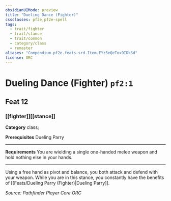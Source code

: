 ```yaml
---
obsidianUIMode: preview
title: "Dueling Dance (Fighter)"
cssclasses: pf2e,pf2e-spell
tags:
  - trait/fighter
  - trait/stance
  - trait/common
  - category/class
  - remaster
aliases: "Compendium.pf2e.feats-srd.Item.FYz5eQeTox9IDkSd"
license: ORC
---
```

# Dueling Dance (Fighter) `pf2:1`
## Feat 12
### [[fighter]][[stance]]

**Category** class; 



**Prerequisites** Dueling Parry
* * *
**Requirements** You are wielding a single one-handed melee weapon and hold nothing else in your hands.

* * *

Using a free hand as pivot and balance, you both attack and defend with your weapon. While you are in this stance, you constantly have the benefits of [[Feats/Dueling Parry (Fighter)|Dueling Parry]].

*Source: Pathfinder Player Core*
*ORC*